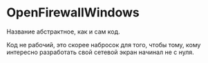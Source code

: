 # OpenFirewallWindows
Название абстрактное, как и сам код.

Код не рабочий, это скорее набросок для того, чтобы тому, кому интересно разработать свой сетевой экран начинал не с нуля.
